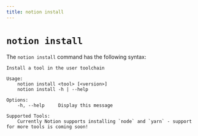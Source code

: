 ```yaml
---
title: notion install
---
```


# `notion install`

The `notion install` command has the following syntax:

```
Install a tool in the user toolchain

Usage:
    notion install <tool> [<version>]
    notion install -h | --help

Options:
    -h, --help     Display this message

Supported Tools:
    Currently Notion supports installing `node` and `yarn` - support for more tools is coming soon!
```
